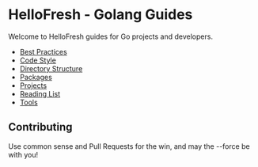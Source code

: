 # HelloFresh - Golang Guides

Welcome to HelloFresh guides for Go projects and developers.

- [Best Practices](./best_practices.md)
- [Code Style](./code_style.md)
- [Directory Structure](./directory_structure.md)
- [Packages](./packages.md)
- [Projects](./projects.md)
- [Reading List](./reading_list.md)
- [Tools](./tools.md)

## Contributing

Use common sense and Pull Requests for the win, and may the --force be with you!
